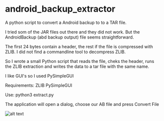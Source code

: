 # android_backup_extractor
A python script to convert a Android backup to to a TAR file.

I tried som of the JAR files out there and they did not work. But the AndroidBackup (abd backup output) file seems straightforward.


The first 24 bytes contain a header, the rest if the file is compressed with ZLIB. I did not find a commandline tool to decompress ZLIB.

So I wrote a small Python script that reads the file, cheks the header, runs the ZLIB extraction and writes the data to a tar file with the same name.

I like GUI's so I used PySimpleGUI

Requirements:
  ZLIB
  PySimpleGUI


Use:
  python3 extract.py

  The application will open a dialog, choose our AB file and press Convert File

  ![alt text](http://url/to/img.png)
  
  
